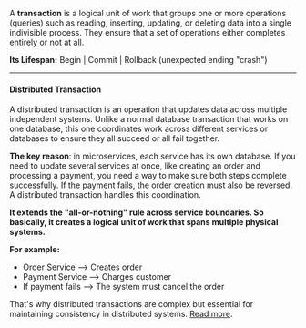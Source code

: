 
A **transaction** is a logical unit of work that groups one or more operations (queries) such as reading, inserting, updating, or deleting data into a single indivisible process. They ensure that a set of operations either completes entirely or not at all.

**Its Lifespan:** Begin | Commit | Rollback (unexpected ending "crash")

---

#### **Distributed Transaction**
A distributed transaction is an operation that updates data across multiple independent systems. Unlike a normal database transaction that works on one database, this one coordinates work across different services or databases to ensure they all succeed or all fail together.

**The key reason**: in microservices, each service has its own database. If you need to update several services at once, like creating an order and processing a payment, you need a way to make sure both steps complete successfully. If the payment fails, the order creation must also be reversed. A distributed transaction handles this coordination.

**It extends the "all-or-nothing" rule across service boundaries. So basically, it creates a logical unit of work that spans multiple physical systems.**

**For example:**
- Order Service —> Creates order
- Payment Service —> Charges customer
- If payment fails —> The system must cancel the order

That's why distributed transactions are complex but essential for maintaining consistency in distributed systems.
[Read more](./16.%20Distributed%20Transactions.md).